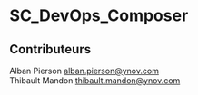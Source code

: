 # SC_DevOps_Composer

## Contributeurs
Alban Pierson <alban.pierson@ynov.com> \
Thibault Mandon <thibault.mandon@ynov.com>
